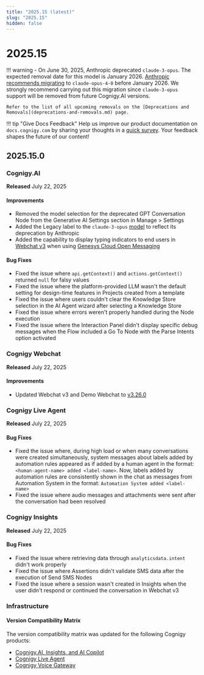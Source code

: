 ```yaml
---
title: "2025.15 (latest)"
slug: "2025.15"
hidden: false
---
```


# 2025.15

!!! warning
    - On June 30, 2025, Anthropic deprecated `claude-3-opus`. The expected removal date for this model is January 2026. [Anthropic recommends migrating](https://docs.anthropic.com/en/docs/about-claude/model-deprecations) to `claude-opus-4-0` before January 2026. We strongly recommend carrying out this migration since `claude-3-opus` support will be removed from future Cognigy.AI versions.

    Refer to the list of all upcoming removals on the [Deprecations and Removals](deprecations-and-removals.md) page.

!!! tip "Give Docs Feedback"
    Help us improve our product documentation on `docs.cognigy.com` by sharing your thoughts in a [quick survey](https://forms.office.com/e/xnqneVasp2). Your feedback shapes the future of our content!

## 2025.15.0

### Cognigy.AI

**Released** July 22, 2025

#### Improvements

- Removed the model selection for the deprecated GPT Conversation Node from the Generative AI Settings section in Manage > Settings
- Added the Legacy label to the `claude-3-opus` [model](../ai/empower/llms/model-support-by-feature.md) to reflect its deprecation by Anthropic
- Added the capability to display typing indicators to end users in [Webchat v3](../webchat/v3/configuration.md#webchat-behavior) when using [Genesys Cloud Open Messaging](../ai/escalate/handover-reference/genesys-cloud-open-messaging.md)

#### Bug Fixes

- Fixed the issue where `api.getContext()` and `actions.getContext()` returned `null` for falsy values
- Fixed the issue where the platform-provided LLM wasn't the default setting for design-time features in Projects created from a template
- Fixed the issue where users couldn't clear the Knowledge Store selection in the AI Agent wizard after selecting a Knowledge Store
- Fixed the issue where errors weren't properly handled during the Node execution
- Fixed the issue where the Interaction Panel didn't display specific debug messages when the Flow included a Go To Node with the Parse Intents option activated

### Cognigy Webchat

**Released** July 22, 2025

#### Improvements

- Updated Webchat v3 and Demo Webchat to [v3.26.0](https://github.com/Cognigy/Webchat/releases/tag/v3.26.0)

### Cognigy Live Agent

**Released** July 22, 2025

#### Bug Fixes

- Fixed the issue where, during high load or when many conversations were created simultaneously, system messages about labels added by automation rules appeared as if added by a human agent in the format: `<human-agent-name> added <label-name>`. Now, labels added by automation rules are consistently shown in the chat as messages from Automation System in the format: `Automation System added <label-name>`
- Fixed the issue where audio messages and attachments were sent after the conversation had been resolved

### Cognigy Insights

**Released** July 22, 2025

#### Bug Fixes

- Fixed the issue where retrieving data through `analyticsdata.intent` didn't work properly
- Fixed the issue where Assertions didn't validate SMS data after the execution of Send SMS Nodes
- Fixed the issue where a session wasn't created in Insights when the user didn't respond or continued the conversation in Webchat v3

### Infrastructure

#### Version Compatibility Matrix

The version compatibility matrix was updated for the following Cognigy products:

- [Cognigy.AI, Insights, and AI Copilot](../ai/installation/version-compatibility-matrix.md)
- [Cognigy Live Agent](../live-agent/installation/deployment/version-compatibility-matrix.md)
- [Cognigy Voice Gateway](../voice-gateway/installation/version-compatibility-matrix.md)